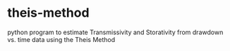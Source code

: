 # theis-method
python program to estimate Transmissivity and Storativity from drawdown vs. time data using the Theis Method
